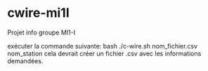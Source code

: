 # cwire-mi1I

Projet info groupe MI1-I

exécuter la commande suivante: bash ./c-wire.sh nom_fichier.csv nom_station
cela devrait créer un fichier .csv avec les informations demandées.
